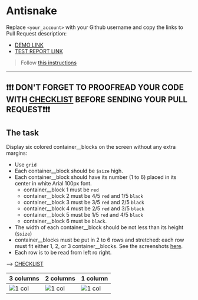 # Antisnake
Replace `<your_account>` with your Github username and copy the links to Pull Request description:
- [DEMO LINK](https://serhii-yunnikov.github.io/layout_antisnake/)
- [TEST REPORT LINK](https://serhii-yunnikov.github.io/layout_antisnake/report/html_report/)

> Follow [this instructions](https://github.com/mate-academy/layout_task-guideline#how-to-solve-the-layout-tasks-on-github)
___

## ❗️❗️❗️ DON'T FORGET TO PROOFREAD YOUR CODE WITH [CHECKLIST](https://github.com/mate-academy/layout_antisnake/blob/master/checklist.md) BEFORE SENDING YOUR PULL REQUEST❗️❗️❗️

## The task
Display six colored container__blocks on the screen without any extra margins:

- Use `grid`
- Each container__block should be `$size` high.
- Each container__block should have its number (1 to 6) placed in its center in white Arial 100px font.
  - container__block 1 must be `red`
  - container__block 2 must be 4/5 `red` and 1/5 `black`
  - container__block 3 must be 3/5 `red` and 2/5 `black`
  - container__block 4 must be 2/5 `red` and 3/5 `black`
  - container__block 5 must be 1/5 `red` and 4/5 `black`
  - container__block 6 must be `black`.
- The width of each container__block should be not less than its height (`$size`)
- container__blocks must be put in 2 to 6 rows and stretched: each row must fit either 1, 2, or 3 container__blocks.
  See the screenshots [here](./reference).
- Each row is to be read from left ro right.

--> [CHECKLIST](https://github.com/mate-academy/layout_antisnake/blob/master/checklist.md)

| 3 columns | 2 columns | 1 column |
| --------- | --------- | -------- |
| ![1 col](./reference/900.png) | ![1 col](./reference/750.png) | ![1 col](./reference/450.png) |
